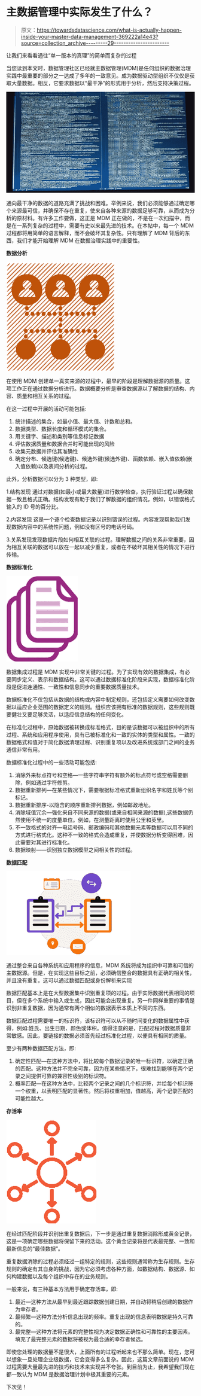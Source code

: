 # 主数据管理中实际发生了什么？

> 原文：<https://towardsdatascience.com/what-is-actually-happen-inside-your-master-data-management-369222a14e43?source=collection_archive---------29----------------------->

让我们来看看通往“单一版本的真理”的简单而复杂的过程

当您读到本文时，数据管理社区已经就主数据管理(MDM)是任何组织的数据治理实践中最重要的部分之一达成了多年的一致意见。成为数据驱动型组织不仅仅是获取大量数据。相反，它要求数据以“最干净”的形式用于分析，然后支持决策过程。

![](img/ef699daa94d881772c940e7864f83ce2.png)

通向最干净的数据的道路充满了挑战和困难。举例来说，我们必须能够通过确定哪个来源最可信，并确保不存在重复，使来自各种来源的数据足够可靠，从而成为分析的原材料。有许多工作要做，这正是 MDM 正在做的，不是在一次扫描中，而是在一系列复杂的过程中，需要有史以来最先进的技术。在本帖中，每一个 MDM 过程都将用简单的语言解释，而不会破坏其复杂性。只有理解了 MDM 背后的东西，我们才能开始理解 MDM 在数据治理实践中的重要性。

**数据分析**

![](img/bee262b84a7a0542261d8838ec66ef7d.png)

在使用 MDM 创建单一真实来源的过程中，最早的阶段是理解数据源的质量。这项工作正在通过数据分析进行。数据概要分析是审查数据源以了解数据的结构、内容、质量和相互关系的过程。

在这一过程中开展的活动可能包括:

1.  统计描述的集合，如最小值、最大值、计数和总和。
2.  数据类型、数据长度和循环模式的集合。
3.  用关键字、描述和类别等信息标记数据
4.  评估数据质量和数据合并时可能出现的风险
5.  收集元数据并评估其准确性
6.  确定分布、候选键(候选键)、候选外键(候选外键)、函数依赖、嵌入值依赖(嵌入值依赖)以及表间分析的过程。

此外，分析数据可以分为 3 种类型，即:

1.结构发现
通过对数据(如最小或最大数量)进行数学检查，执行验证过程以确保数据一致且格式正确。结构发现有助于我们了解数据的组织情况，例如，以错误格式输入的 ID 号的百分比。

2.内容发现
这是一个逐个检查数据记录以识别错误的过程。内容发现帮助我们发现数据内容中的系统性问题，例如没有区号的电话号码。

3.关系发现发现数据片段如何相互关联的过程。理解数据之间的关系非常重要，因为相互关联的数据可以放在一起以减少重复，或者在不破坏其相关性的情况下进行传输。

**数据标准化**

![](img/6523ebdb00852d67a983cf1d08590e4b.png)

数据集成过程是 MDM 实现中非常关键的过程。为了实现有效的数据集成，有必要同步定义、表示和数据结构。这可以通过数据标准化阶段来实现，数据标准化阶段是促进连通性、一致性和信息同步的重要数据质量技术。

数据标准化不仅包括从数据的结构或内容中制定规则，还包括定义需要如何改变数据以适应企业范围的数据定义的规则。组织应该拥有标准的数据规则，这些规则既要健壮又要足够灵活，以适应信息结构的任何变化。

在标准化过程中，原始数据被转换成标准格式，目的是该数据可以被组织中的所有过程、系统和应用程序使用，具有已被标准化和一致的实体的类型和属性。一致的数据格式和值对于简化数据清理过程、识别重复项以及改进系统或部门之间的业务通信非常有用。

数据标准化过程中的一些活动可能包括:

1.  消除外来标点符号和空格—一些字符串字符有额外的标点符号或空格需要删除，例如通过字符修剪。
2.  数据重新排列—在某些情况下，需要根据标准格式重新组织名字和姓氏等个别标记。
3.  数据重新排序-以隐含的顺序重新排列数据，例如邮政地址。
4.  消除域值冗余—强化来自不同来源的数据(或来自相同来源的数据),这些数据仍然使用不统一的度量单位。例如，在测量距离时使用公里和英里。
5.  不一致格式的对齐—电话号码、邮政编码和其他数据元素等数据可以用不同的方式进行格式化。这种不一致的格式会造成重复，并使数据分析变得困难，因此需要对其进行标准化。
6.  数据映射——识别独立数据模型之间相关性的过程。

**数据匹配**

![](img/fe587982477ddb40f5714e31b6228b78.png)

通过整合来自各种系统和应用程序的信息，MDM 系统将成为组织中可靠和可信的主数据源。但是，在实现这些目标之前，必须确信整合的数据具有正确的相关性，并且没有重复。这可以通过数据匹配或身份解析来实现

数据匹配基本上是在大型数据集中识别重复项的过程。由于实际数据代表相同的项目，但在多个系统中输入或生成，因此可能会出现重复。另一件同样重要的事情是识别非重复数据，因为通常有两个相似的数据表示本质上不同的东西。

数据匹配过程需要唯一的标识符，该标识符可以从不随时间变化的数据属性中获得，例如:姓氏、出生日期、颜色或体积。值得注意的是，匹配过程对数据质量非常敏感。因此，要链接的数据必须首先经过标准化过程，以便具有相同的质量。

至少有两种数据匹配方法，即:

1.  确定性匹配—在这种方法中，将比较每个数据记录的唯一标识符，以确定正确的匹配。这种方法并不完全可靠，因为在某些情况下，很难找到能够在两个记录之间提供可靠的兼容性级别的标识符。
2.  概率匹配—在这种方法中，比较两个记录之间的几个标识符，并给每个标识符一个权重，以表明匹配的显著性。然后将权重相加，值越高，两个记录匹配的可能性越大。

**存活率**

![](img/78e412f9a4a0b98a71b73fda0a34c4a4.png)

在经过匹配阶段并识别出重复数据后，下一步是通过重复数据消除形成黄金记录，这是一项确定哪些数据将保留下来的活动。这个黄金记录将是代表最完整、一致和最新信息的“最佳数据”。

重复数据消除的过程必须经过一组特定的规则，这些规则通常称为生存规则。生存规则的确定有其自身的挑战，因为它必须考虑各种方面，如数据结构、数据源、如何构建数据以及每个组织中存在的业务规则。

一般来说，有三种基本方法用于确定存活率，即:

1.  最近—这种方法从最早到最近跟踪数据创建日期，并自动将稍后创建的数据作为幸存者。
2.  最频繁—这种方法分析信息出现的频率。重复出现的信息表明数据是持久可靠的。
3.  最完整—这种方法将元素的完整性视为决定数据正确性和可靠性的主要因素。填充了最完整元素的数据将被视为最合适的幸存者候选。

即使您处理的数据量不是很大，上面所有的过程听起来也不那么简单。现在，您可以想象一旦处理企业级数据，它会变得多么复杂。因此，这篇文章前面说的 MDM 过程需要大量最先进的技巧和技术来实现并不夸张。到目前为止，我希望我们现在都一致认为 MDM 是数据治理计划中极其重要的元素。

下次见！